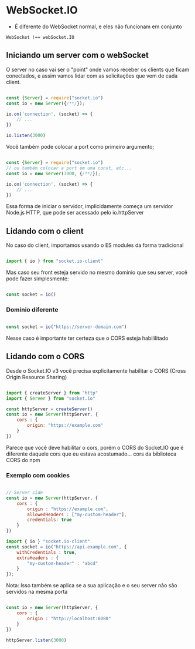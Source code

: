 # WebSocket.IO

- É diferente do WebSocket normal, e eles não funcionam em conjunto
```
WebSocket !== webSocket.IO
```
## Iniciando um server com o webSocket

O server no caso vai ser o "point" onde vamos receber os clients que ficam conectados, e assim vamos lidar com as solicitações que vem de cada client.


```javascript

const {Server} = require("socket.io")
const io = new Server({/**/});

io.on('connection', (socket) => {
    // ... 
})

io.listen(3000)
```

Você também pode colocar a port como primeiro argumento;

```javascript

const {Server} = require("socket.io")
// ou também colocar a port em uma const, etc... 
const io = new Server(3000, {/**/});

io.on('connection', (socket) => {
    // ... 
})

```

Essa forma de iniciar o servidor, implicidamente começa um servidor Node.js HTTP, que pode ser acessado pelo io.httpServer

## Lidando com o client 

No caso do client, importamos usando o ES modules da forma tradicional

```javascript

import { io } from "socket.io-client"

```

Mas caso seu front esteja servido no mesmo domínio que seu server, você pode fazer simplesmente:

```javascript

const socket = io()

```

### Domínio diferente

```javascript

const socket = io("https://server-domain.com")

```

Nesse caso é importante ter certeza que o CORS esteja habililitado

## Lidando com o CORS

Desde o Socket.IO v3 você precisa explicitamente habilitar o CORS (Cross Origin Resource Sharing)

```javascript

import { createServer } from "http"
import { Server } from "socket.io"

const httpServer = createServer()
const io = new Server(httpServer, {
    cors : {
        origin: "https://example.com"
    }
})

```

Parece que você deve habilitar o cors, porém o CORS do Socket.IO que é diferente daquele cors que eu estava acostumado... cors da biblioteca CORS do npm

### Exemplo com cookies

```javascript

// Server side
const io = new Server(httpServer, {
    cors : {
        origin : "https://example.com",
        allowedHeaders : ["my-custom-header"],
        credentials: true
    }
})

import { io } "socket.io-client"
const socket = io("https://api.example.com", {
    withCredentials : true,
    extraHeaders : {
        "my-custom-header" : "abcd"
    }
});

```

Nota: Isso também se aplica se a sua aplicação e o seu server não são servidos na mesma porta

```javascript

const io = new Server(httpServer, {
    cors : {
        origin : "http://localhost:8080"
    }
})

httpServer.listen(3000)

```
